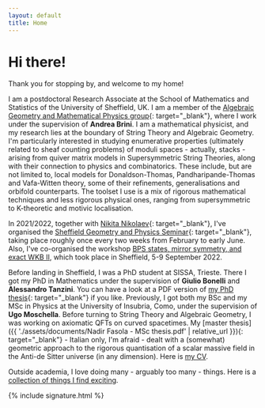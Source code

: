 ```yaml
---
layout: default
title: Home
---
```


# Hi there!

Thank you for stopping by, and welcome to my home!

I am a postdoctoral Research Associate at the School of Mathematics and Statistics of the University of Sheffield, UK. I am a member of the [Algebraic Geometry and Mathematical Physics group](https://agmp.sites.sheffield.ac.uk/home){: target="\_blank"}, where I work under the supervision of **Andrea Brini**. I am a mathematical physicist, and my research lies at the boundary of String Theory and Algebraic Geometry. I'm particularly interested in studying enumerative properties (ultimately related to sheaf counting problems) of moduli spaces - actually, stacks - arising from quiver matrix models in Supersymmetric String Theories, along with their connection to physics and combinatorics. These include, but are not limited to, local models for Donaldson-Thomas, Pandharipande-Thomas and Vafa-Witten theory, some of their refinements, generalisations and orbifold counterparts. The toolset I use is a mix of rigorous mathematical techniques and less rigorous physical ones, ranging from supersymmetric to K-theoretic and motivic localisation.

In 2021/2022, together with [Nikita Nikolaev](https://sites.google.com/view/nikita-nikolaev/home){: target="\_blank"}, I've organised the [Sheffield Geometry and Physics Seminar](https://agmp.sites.sheffield.ac.uk/seminars/past-seminars/the-sheffield-geometry-and-physics-seminar-202122){: target="\_blank"}, taking place roughly once every two weeks from February to early June. Also, I've co-organised the workshop [BPS states, mirror symmetry, and exact WKB II](https://agmp.sites.sheffield.ac.uk/conferences/bps-2022), which took place in Sheffield, 5-9 September 2022.

Before landing in Sheffield, I was a PhD student at SISSA, Trieste. There I got my PhD in Mathematics under the supervision of **Giulio Bonelli** and **Alessandro Tanzini**. You can have a look at a PDF version of [my PhD thesis](https://iris.sissa.it/retrieve/handle/20.500.11767/116289/129656/PhD%20Thesis%20-%20Nadir%20Fasola.pdf){: target="\_blank"} if you like. Previously, I got both my BSc and my MSc in Physics at the University of Insubria, Como, under the supervision of **Ugo Moschella**. Before turning to String Theory and Algebraic Geometry, I was working on axiomatic QFTs on curved spacetimes. My [master thesis]({{ './assets/documents/Nadir Fasola - MSc thesis.pdf' | relative_url }}){: target="\_blank"} - Italian only, I'm afraid - dealt with a (somewhat) geometric approach to the rigorous quantisation of a scalar massive field in the Anti-de Sitter universe (in any dimension). Here is [my CV](./cv).

Outside academia, I love doing many - arguably too many - things. Here is a [collection of things I find exciting](./alter-ego/).

{% include signature.html %}
